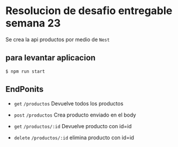 # Resolucion de desafio entregable semana 23

Se crea la api productos por medio de `Nest`

## para levantar aplicacion
`$ npm run start`



## EndPonits

* `get`  `/productos`  Devuelve todos los productos

* `post`  `/productos`  Crea producto enviado en el body

* `get`  `/productos/:id`  Devuelve producto con id=id

* `delete`  `/productos/:id`  elimina producto con id=id


